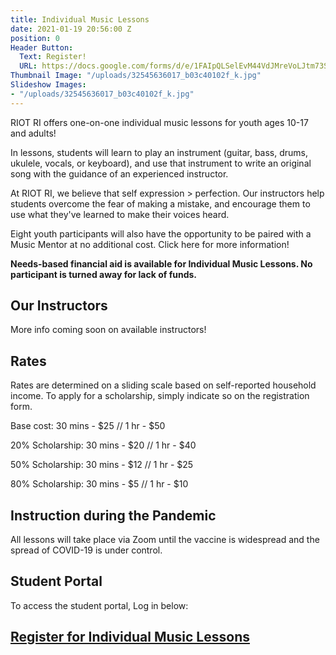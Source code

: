 ```yaml
---
title: Individual Music Lessons
date: 2021-01-19 20:56:00 Z
position: 0
Header Button:
  Text: Register!
  URL: https://docs.google.com/forms/d/e/1FAIpQLSelEvM44VdJMreVoLJtm73SJ4gOcvgiRcolp3KZS32fwGKrkQ/viewform?usp=sf_link
Thumbnail Image: "/uploads/32545636017_b03c40102f_k.jpg"
Slideshow Images:
- "/uploads/32545636017_b03c40102f_k.jpg"
---
```


RIOT RI offers one-on-one individual music lessons for youth ages 10-17 and adults!

In lessons, students will learn to play an instrument (guitar, bass, drums, ukulele, vocals, or keyboard), and use that instrument to write an original song with the guidance of an experienced instructor. 

At RIOT RI, we believe that self expression > perfection. Our instructors help students overcome the fear of making a mistake, and encourage them to use what they've learned to make their voices heard. 

Eight youth participants will also have the opportunity to be paired with a Music Mentor at no additional cost. Click here for more information!

**Needs-based financial aid is available for Individual Music Lessons. No participant is turned away for lack of funds.**


## Our Instructors

More info coming soon on available instructors! 

## Rates

Rates are determined on a sliding scale based on self-reported household income. To apply for a scholarship, simply indicate so on the registration form. 

Base cost:
30 mins - $25 //
1 hr - $50

20% Scholarship:
30 mins - $20 //
1 hr - $40

50% Scholarship:
30 mins - $12 //
1 hr - $25

80% Scholarship:
30 mins - $5 //
1 hr - $10
				

## Instruction during the Pandemic

All lessons will take place via Zoom until the vaccine is widespread and the spread of COVID-19 is under control.

## Student Portal

To access the student portal, Log in below:

<script type='text/javascript' src='https://app.mymusicstaff.com/Widget/v2/Login.ashx'></script>

## [Register for Individual Music Lessons](https://docs.google.com/forms/d/e/1FAIpQLSelEvM44VdJMreVoLJtm73SJ4gOcvgiRcolp3KZS32fwGKrkQ/viewform?usp=sf_link)